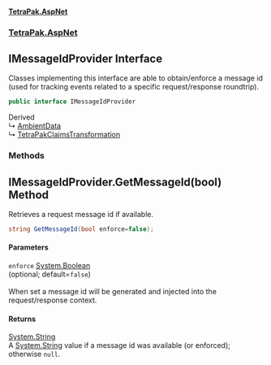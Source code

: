 #### [TetraPak.AspNet](index.md 'index')
### [TetraPak.AspNet](TetraPak_AspNet.md 'TetraPak.AspNet')
## IMessageIdProvider Interface
Classes implementing this interface are able to obtain/enforce a message id  
(used for tracking events related to a specific request/response roundtrip).   
```csharp
public interface IMessageIdProvider
```

Derived  
&#8627; [AmbientData](TetraPak_AspNet_AmbientData.md 'TetraPak.AspNet.AmbientData')  
&#8627; [TetraPakClaimsTransformation](TetraPak_AspNet_TetraPakClaimsTransformation.md 'TetraPak.AspNet.TetraPakClaimsTransformation')  
### Methods
<a name='TetraPak_AspNet_IMessageIdProvider_GetMessageId(bool)'></a>
## IMessageIdProvider.GetMessageId(bool) Method
Retrieves a request message id if available.   
```csharp
string GetMessageId(bool enforce=false);
```
#### Parameters
<a name='TetraPak_AspNet_IMessageIdProvider_GetMessageId(bool)_enforce'></a>
`enforce` [System.Boolean](https://docs.microsoft.com/en-us/dotnet/api/System.Boolean 'System.Boolean')  
(optional; default=`false`)<br/>  
When set a message id will be generated and injected into the request/response context.  
  
#### Returns
[System.String](https://docs.microsoft.com/en-us/dotnet/api/System.String 'System.String')  
A [System.String](https://docs.microsoft.com/en-us/dotnet/api/System.String 'System.String') value if a message id was available (or enforced); otherwise `null`.  
  
